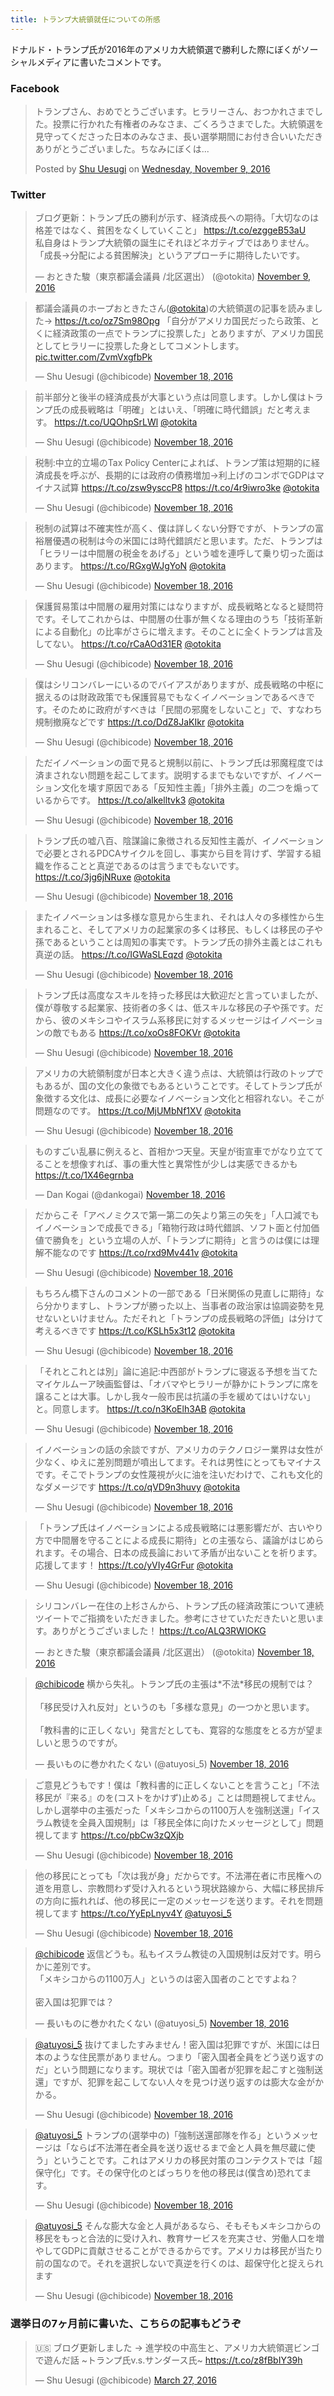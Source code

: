 ```yaml
---
title: トランプ大統領就任についての所感
---
```


ドナルド・トランプ氏が2016年のアメリカ大統領選で勝利した際にぼくがソーシャルメディアに書いたコメントです。

### Facebook

<div class="fb-post" data-href="https://www.facebook.com/shu/posts/10200767560851175" data-width="500" data-show-text="true"><blockquote cite="https://www.facebook.com/shu/posts/10200767560851175" class="fb-xfbml-parse-ignore"><p>&#x30c8;&#x30e9;&#x30f3;&#x30d7;&#x3055;&#x3093;&#x3001;&#x304a;&#x3081;&#x3067;&#x3068;&#x3046;&#x3054;&#x3056;&#x3044;&#x307e;&#x3059;&#x3002;&#x30d2;&#x30e9;&#x30ea;&#x30fc;&#x3055;&#x3093;&#x3001;&#x304a;&#x3064;&#x304b;&#x308c;&#x3055;&#x307e;&#x3067;&#x3057;&#x305f;&#x3002;&#x6295;&#x7968;&#x306b;&#x884c;&#x304b;&#x308c;&#x305f;&#x6709;&#x6a29;&#x8005;&#x306e;&#x307f;&#x306a;&#x3055;&#x307e;&#x3001;&#x3054;&#x304f;&#x308d;&#x3046;&#x3055;&#x307e;&#x3067;&#x3057;&#x305f;&#x3002;&#x5927;&#x7d71;&#x9818;&#x9078;&#x3092;&#x898b;&#x5b88;&#x3063;&#x3066;&#x304f;&#x3060;&#x3055;&#x3063;&#x305f;&#x65e5;&#x672c;&#x306e;&#x307f;&#x306a;&#x3055;&#x307e;&#x3001;&#x9577;&#x3044;&#x9078;&#x6319;&#x671f;&#x9593;&#x306b;&#x304a;&#x4ed8;&#x304d;&#x5408;&#x3044;&#x3044;&#x305f;&#x3060;&#x304d;&#x3042;&#x308a;&#x304c;&#x3068;&#x3046;&#x3054;&#x3056;&#x3044;&#x307e;&#x3057;&#x305f;&#x3002;&#x3061;&#x306a;&#x307f;&#x306b;&#x307c;&#x304f;&#x306f;...</p>Posted by <a href="https://www.facebook.com/shu">Shu Uesugi</a> on&nbsp;<a href="https://www.facebook.com/shu/posts/10200767560851175">Wednesday, November 9, 2016</a></blockquote></div>

### Twitter

<blockquote class="twitter-tweet" data-lang="en"><p lang="ja" dir="ltr">ブログ更新：トランプ氏の勝利が示す、経済成長への期待。「大切なのは格差ではなく、貧困をなくしていくこと」 <a href="https://t.co/ezggeB53aU">https://t.co/ezggeB53aU</a><br>私自身はトランプ大統領の誕生にそれほどネガティブではありません。「成長→分配による貧困解決」というアプローチに期待したいです。</p>&mdash; おときた駿（東京都議会議員 /北区選出） (@otokita) <a href="https://twitter.com/otokita/status/796385497064960000">November 9, 2016</a></blockquote>


<blockquote class="twitter-tweet" data-lang="en"><p lang="ja" dir="ltr">都議会議員のホープおときたさん(<a href="https://twitter.com/otokita">@otokita</a>)の大統領選の記事を読みました→ <a href="https://t.co/oz7Sm98Opg">https://t.co/oz7Sm98Opg</a> 「自分がアメリカ国民だったら政策、とくに経済政策の一点でトランプに投票した」とありますが、アメリカ国民としてヒラリーに投票した身としてコメントします。 <a href="https://t.co/ZvmVxgfbPk">pic.twitter.com/ZvmVxgfbPk</a></p>&mdash; Shu Uesugi (@chibicode) <a href="https://twitter.com/chibicode/status/799557238125981696">November 18, 2016</a></blockquote>


<blockquote class="twitter-tweet" data-conversation="none" data-lang="en"><p lang="ja" dir="ltr">前半部分と後半の経済成長が大事という点は同意します。しかし僕はトランプ氏の成長戦略は「明確」とはいえ、「明確に時代錯誤」だと考えます。 <a href="https://t.co/UQOhpSrLWl">https://t.co/UQOhpSrLWl</a> <a href="https://twitter.com/otokita">@otokita</a></p>&mdash; Shu Uesugi (@chibicode) <a href="https://twitter.com/chibicode/status/799561241777709056">November 18, 2016</a></blockquote>


<blockquote class="twitter-tweet" data-conversation="none" data-lang="en"><p lang="ja" dir="ltr">税制:中立的立場のTax Policy Centerによれば、トランプ策は短期的に経済成長を呼ぶが、長期的には政府の債務増加→利上げのコンボでGDPはマイナス試算 <a href="https://t.co/zsw9ysccP8">https://t.co/zsw9ysccP8</a> <a href="https://t.co/4r9iwro3ke">https://t.co/4r9iwro3ke</a> <a href="https://twitter.com/otokita">@otokita</a></p>&mdash; Shu Uesugi (@chibicode) <a href="https://twitter.com/chibicode/status/799562484772270080">November 18, 2016</a></blockquote>


<blockquote class="twitter-tweet" data-conversation="none" data-lang="en"><p lang="ja" dir="ltr">税制の試算は不確実性が高く、僕は詳しくない分野ですが、トランプの富裕層優遇の税制は今の米国には時代錯誤だと思います。ただ、トランプは「ヒラリーは中間層の税金をあげる」という嘘を連呼して乗り切った面はあります。 <a href="https://t.co/RGxgWJgYoN">https://t.co/RGxgWJgYoN</a> <a href="https://twitter.com/otokita">@otokita</a></p>&mdash; Shu Uesugi (@chibicode) <a href="https://twitter.com/chibicode/status/799564210225090560">November 18, 2016</a></blockquote>


<blockquote class="twitter-tweet" data-conversation="none" data-lang="en"><p lang="ja" dir="ltr">保護貿易策は中間層の雇用対策にはなりますが、成長戦略となると疑問符です。そしてこれからは、中間層の仕事が無くなる理由のうち「技術革新による自動化」の比率がさらに増えます。そのことに全くトランプは言及してない。 <a href="https://t.co/rCaAOd31ER">https://t.co/rCaAOd31ER</a> <a href="https://twitter.com/otokita">@otokita</a></p>&mdash; Shu Uesugi (@chibicode) <a href="https://twitter.com/chibicode/status/799565247405170688">November 18, 2016</a></blockquote>


<blockquote class="twitter-tweet" data-conversation="none" data-lang="en"><p lang="ja" dir="ltr">僕はシリコンバレーにいるのでバイアスがありますが、成長戦略の中枢に据えるのは財政政策でも保護貿易でもなくイノベーションであるべきです。そのために政府がすべきは「民間の邪魔をしないこと」で、すなわち規制撤廃などです <a href="https://t.co/DdZ8JaKIkr">https://t.co/DdZ8JaKIkr</a> <a href="https://twitter.com/otokita">@otokita</a></p>&mdash; Shu Uesugi (@chibicode) <a href="https://twitter.com/chibicode/status/799566770528862210">November 18, 2016</a></blockquote>


<blockquote class="twitter-tweet" data-conversation="none" data-lang="en"><p lang="ja" dir="ltr">ただイノベーションの面で見ると規制以前に、トランプ氏は邪魔程度では済まされない問題を起こしてます。説明するまでもないですが、イノベーション文化を壊す原因である「反知性主義」「排外主義」の二つを煽っているからです。 <a href="https://t.co/alkelltvk3">https://t.co/alkelltvk3</a> <a href="https://twitter.com/otokita">@otokita</a></p>&mdash; Shu Uesugi (@chibicode) <a href="https://twitter.com/chibicode/status/799568227885953024">November 18, 2016</a></blockquote>


<blockquote class="twitter-tweet" data-conversation="none" data-lang="en"><p lang="ja" dir="ltr">トランプ氏の嘘八百、陰謀論に象徴される反知性主義が、イノベーションで必要とされるPDCAサイクルを回し、事実から目を背けず、学習する組織を作ることと真逆であるのは言うまでもないです。 <a href="https://t.co/3jg6jNRuxe">https://t.co/3jg6jNRuxe</a> <a href="https://twitter.com/otokita">@otokita</a></p>&mdash; Shu Uesugi (@chibicode) <a href="https://twitter.com/chibicode/status/799569998171602944">November 18, 2016</a></blockquote>


<blockquote class="twitter-tweet" data-conversation="none" data-lang="en"><p lang="ja" dir="ltr">またイノベーションは多様な意見から生まれ、それは人々の多様性から生まれること、そしてアメリカの起業家の多くは移民、もしくは移民の子や孫であるということは周知の事実です。トランプ氏の排外主義とはこれも真逆の話。 <a href="https://t.co/IGWaSLEqzd">https://t.co/IGWaSLEqzd</a> <a href="https://twitter.com/otokita">@otokita</a></p>&mdash; Shu Uesugi (@chibicode) <a href="https://twitter.com/chibicode/status/799570649991684097">November 18, 2016</a></blockquote>


<blockquote class="twitter-tweet" data-conversation="none" data-lang="en"><p lang="ja" dir="ltr">トランプ氏は高度なスキルを持った移民は大歓迎だと言っていましたが、僕が尊敬する起業家、技術者の多くは、低スキルな移民の子や孫です。だから、彼のメキシコやイスラム系移民に対するメッセージはイノベーションの敵でもある <a href="https://t.co/xoOs8FOKVr">https://t.co/xoOs8FOKVr</a> <a href="https://twitter.com/otokita">@otokita</a></p>&mdash; Shu Uesugi (@chibicode) <a href="https://twitter.com/chibicode/status/799571386733735936">November 18, 2016</a></blockquote>


<blockquote class="twitter-tweet" data-conversation="none" data-lang="en"><p lang="ja" dir="ltr">アメリカの大統領制度が日本と大きく違う点は、大統領は行政のトップでもあるが、国の文化の象徴でもあるということです。そしてトランプ氏が象徴する文化は、成長に必要なイノベーション文化と相容れない。そこが問題なのです。 <a href="https://t.co/MjUMbNf1XV">https://t.co/MjUMbNf1XV</a> <a href="https://twitter.com/otokita">@otokita</a></p>&mdash; Shu Uesugi (@chibicode) <a href="https://twitter.com/chibicode/status/799572180103151616">November 18, 2016</a></blockquote>


<blockquote class="twitter-tweet" data-lang="en"><p lang="ja" dir="ltr">ものすごい乱暴に例えると、首相かつ天皇。天皇が街宣車でがなり立ててることを想像すれば、事の重大性と異常性が少しは実感できるかも <a href="https://t.co/1X46egrnba">https://t.co/1X46egrnba</a></p>&mdash; Dan Kogai (@dankogai) <a href="https://twitter.com/dankogai/status/799573690794938368">November 18, 2016</a></blockquote>


<blockquote class="twitter-tweet" data-conversation="none" data-lang="en"><p lang="ja" dir="ltr">だからこそ「アベノミクスで第一第二の矢より第三の矢を」「人口減でもイノベーションで成長できる」「箱物行政は時代錯誤、ソフト面と付加価値で勝負を」という立場の人が、「トランプに期待」と言うのは僕には理解不能なのです <a href="https://t.co/rxd9Mv441v">https://t.co/rxd9Mv441v</a> <a href="https://twitter.com/otokita">@otokita</a></p>&mdash; Shu Uesugi (@chibicode) <a href="https://twitter.com/chibicode/status/799573819451056129">November 18, 2016</a></blockquote>


<blockquote class="twitter-tweet" data-conversation="none" data-lang="en"><p lang="ja" dir="ltr">もちろん橋下さんのコメントの一部である「日米関係の見直しに期待」なら分かりますし、トランプが勝った以上、当事者の政治家は協調姿勢を見せないといけません。ただそれと「トランプの成長戦略の評価」は分けて考えるべきです <a href="https://t.co/KSLh5x3t12">https://t.co/KSLh5x3t12</a> <a href="https://twitter.com/otokita">@otokita</a></p>&mdash; Shu Uesugi (@chibicode) <a href="https://twitter.com/chibicode/status/799575082112647168">November 18, 2016</a></blockquote>


<blockquote class="twitter-tweet" data-conversation="none" data-lang="en"><p lang="ja" dir="ltr">「それとこれとは別」論に追記:中西部がトランプに寝返る予想を当てたマイケルムーア映画監督は、「オバマやヒラリーが静かにトランプに席を譲ることは大事。しかし我々一般市民は抗議の手を緩めてはいけない」と。同意します。 <a href="https://t.co/n3KoElh3AB">https://t.co/n3KoElh3AB</a> <a href="https://twitter.com/otokita">@otokita</a></p>&mdash; Shu Uesugi (@chibicode) <a href="https://twitter.com/chibicode/status/799577166576922625">November 18, 2016</a></blockquote>


<blockquote class="twitter-tweet" data-conversation="none" data-lang="en"><p lang="ja" dir="ltr">イノベーションの話の余談ですが、アメリカのテクノロジー業界は女性が少なく、ゆえに差別問題が噴出してます。それは男性にとってもマイナスです。そこでトランプの女性蔑視が火に油を注いだわけで、これも文化的なダメージです <a href="https://t.co/qVD9n3huvy">https://t.co/qVD9n3huvy</a> <a href="https://twitter.com/otokita">@otokita</a></p>&mdash; Shu Uesugi (@chibicode) <a href="https://twitter.com/chibicode/status/799578114946830341">November 18, 2016</a></blockquote>


<blockquote class="twitter-tweet" data-conversation="none" data-lang="en"><p lang="ja" dir="ltr">「トランプ氏はイノベーションによる成長戦略には悪影響だが、古いやり方で中間層を守ることによる成長に期待」との主張なら、議論がはじめられます。その場合、日本の成長論において矛盾が出ないことを祈ります。応援してます！ <a href="https://t.co/yVIy4GrFur">https://t.co/yVIy4GrFur</a> <a href="https://twitter.com/otokita">@otokita</a></p>&mdash; Shu Uesugi (@chibicode) <a href="https://twitter.com/chibicode/status/799580472875462656">November 18, 2016</a></blockquote>


<blockquote class="twitter-tweet" data-lang="en"><p lang="ja" dir="ltr">シリコンバレー在住の上杉さんから、トランプ氏の経済政策について連続ツイートでご指摘をいただきました。参考にさせていただきたいと思います。ありがとうございました！ <a href="https://t.co/ALQ3RWIOKG">https://t.co/ALQ3RWIOKG</a></p>&mdash; おときた駿（東京都議会議員 /北区選出） (@otokita) <a href="https://twitter.com/otokita/status/799645092654944260">November 18, 2016</a></blockquote>


<blockquote class="twitter-tweet" data-lang="en"><p lang="ja" dir="ltr"><a href="https://twitter.com/chibicode">@chibicode</a> 横から失礼。トランプ氏の主張は*不法*移民の規制では？<br><br>「移民受け入れ反対」というのも「多様な意見」の一つかと思います。<br><br>「教科書的に正しくない」発言だとしても、寛容的な態度をとる方が望ましいと思うのですが。</p>&mdash; 長いものに巻かれたくない (@atuyosi_5) <a href="https://twitter.com/atuyosi_5/status/799674735751639041">November 18, 2016</a></blockquote>


<blockquote class="twitter-tweet" data-lang="en"><p lang="ja" dir="ltr">ご意見どうもです！僕は「教科書的に正しくないことを言うこと」「不法移民が『来る』のを(コストをかけず)止める」ことは問題視してません。しかし選挙中の主張だった「メキシコからの1100万人を強制送還」「イスラム教徒を全員入国規制」は「移民全体に向けたメッセージとして」問題視してます <a href="https://t.co/pbCw3zQXjb">https://t.co/pbCw3zQXjb</a></p>&mdash; Shu Uesugi (@chibicode) <a href="https://twitter.com/chibicode/status/799686768924602368">November 18, 2016</a></blockquote>


<blockquote class="twitter-tweet" data-conversation="none" data-lang="en"><p lang="ja" dir="ltr">他の移民にとっても「次は我が身」だからです。不法滞在者に市民権への道を用意し、宗教問わず受け入れるという現状路線から、大幅に移民排斥の方向に振れれば、他の移民に一定のメッセージを送ります。それを問題視してます <a href="https://t.co/YyEpLnyv4Y">https://t.co/YyEpLnyv4Y</a> <a href="https://twitter.com/atuyosi_5">@atuyosi_5</a></p>&mdash; Shu Uesugi (@chibicode) <a href="https://twitter.com/chibicode/status/799688017174667265">November 18, 2016</a></blockquote>


<blockquote class="twitter-tweet" data-conversation="none" data-lang="en"><p lang="ja" dir="ltr"><a href="https://twitter.com/chibicode">@chibicode</a> 返信どうも。私もイスラム教徒の入国規制は反対です。明らかに差別です。<br>「メキシコからの1100万人」というのは密入国者のことですよね？<br><br>密入国は犯罪では？</p>&mdash; 長いものに巻かれたくない (@atuyosi_5) <a href="https://twitter.com/atuyosi_5/status/799688182660939776">November 18, 2016</a></blockquote>


<blockquote class="twitter-tweet" data-conversation="none" data-lang="en"><p lang="ja" dir="ltr"><a href="https://twitter.com/atuyosi_5">@atuyosi_5</a> 抜けてましたすみません！密入国は犯罪ですが、米国には日本のような住民票がありません。つまり「密入国者全員をどう送り返すのだ」という問題になります。現状では「密入国者が犯罪を起こすと強制送還」ですが、犯罪を起こしてない人々を見つけ送り返すのは膨大な金がかかる。</p>&mdash; Shu Uesugi (@chibicode) <a href="https://twitter.com/chibicode/status/799691957744246784">November 18, 2016</a></blockquote>


<blockquote class="twitter-tweet" data-conversation="none" data-lang="en"><p lang="ja" dir="ltr"><a href="https://twitter.com/atuyosi_5">@atuyosi_5</a> トランプの(選挙中の)「強制送還部隊を作る」というメッセージは「ならば不法滞在者全員を送り返せるまで金と人員を無尽蔵に使う」ということです。これはアメリカの移民対策のコンテクストでは「超保守化」です。その保守化のとばっちりを他の移民は(僕含め)恐れてます。</p>&mdash; Shu Uesugi (@chibicode) <a href="https://twitter.com/chibicode/status/799692900778971136">November 18, 2016</a></blockquote>


<blockquote class="twitter-tweet" data-conversation="none" data-lang="en"><p lang="ja" dir="ltr"><a href="https://twitter.com/atuyosi_5">@atuyosi_5</a> そんな膨大な金と人員があるなら、そもそもメキシコからの移民をもっと合法的に受け入れ、教育サービスを充実させ、労働人口を増やしてGDPに貢献させることができるからです。アメリカは移民が当たり前の国なので。それを選択しないで真逆を行くのは、超保守化と捉えられます</p>&mdash; Shu Uesugi (@chibicode) <a href="https://twitter.com/chibicode/status/799694795065036801">November 18, 2016</a></blockquote>

### 選挙日の7ヶ月前に書いた、こちらの記事もどうぞ

<blockquote class="twitter-tweet" data-lang="en"><p lang="ja" dir="ltr">🇺🇸 ブログ更新しました → 進学校の中高生と、アメリカ大統領選ビンゴで遊んだ話 ~トランプ氏v.s.サンダース氏~ <a href="https://t.co/z8fBbIY39h">https://t.co/z8fBbIY39h</a></p>&mdash; Shu Uesugi (@chibicode) <a href="https://twitter.com/chibicode/status/713884588326526976">March 27, 2016</a></blockquote>
